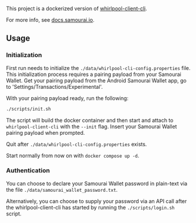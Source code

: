 This project is a dockerized version of [whirlpool-client-cli](https://code.samourai.io/whirlpool/whirlpool-client-cli).

For more info, see [docs.samourai.io](https://docs.samourai.io/en/whirlpool).

## Usage

### Initialization

First run needs to initialize the `./data/whirlpool-cli-config.properties` file. This initialization process requires a pairing payload from your Samourai Wallet. Get your pairing payload from the Android Samourai Wallet app, go to 'Settings/Transactions/Experimental'.


With your pairing payload ready, run the following:

```sh
./scripts/init.sh
```

The script will build the docker container and then start and attach to `whirlpool-client-cli` with the `--init` flag. Insert your Samourai Wallet pairing payload when prompted.

Quit after `./data/whirlpool-cli-config.properties` exists.

Start normally from now on with `docker compose up -d`.

### Authentication

You can choose to declare your Samourai Wallet password in plain-text via the file `./data/samourai_wallet_password.txt`.

Alternatively, you can choose to supply your password via an API call after the whirlpool-client-cli has started by running the `./scripts/login.sh` script.
